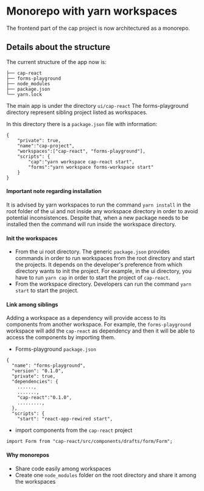 # Monorepo with yarn workspaces

The frontend part of the cap project is now architectured as a monorepo.


## Details about the structure
The current structure of the app now is:
```
├── cap-react
├── forms-playground
├── node_modules
├── package.json
└── yarn.lock
```



The main app is under the directory `ui/cap-react`
The forms-playground directory represent sibling project listed as workspaces.

In this directory there is a `package.json` file with information:
```
{
    "private": true,
    "name":"cap-project",
    "workspaces":["cap-react", "forms-playground"],
    "scripts": {
        "cap":"yarn workspace cap-react start",
        "forms":"yarn workspace forms-workspace start"
    }
}
```

#### Important note regarding installation
It is advised by yarn workspaces to run the command `yarn install` in the root folder of the ui and not inside any workspace directory in order to avoid potential inconsistences. Despite that, when a new package needs to be installed then the command will run inside the workspace directory.

#### Init the workspaces
- From the ui root directory. The generic `package.json` provides commands in order to run workspaces from the root directory and start the projects. It depends on the developer's preference from which directory wants to init the project. For example, in the ui directory, you have to run `yarn cap` in order to start the project of `cap-react`. 
- From the workspace directory. Developers can run the command `yarn start` to start the project.

#### Link among siblings
Adding a workspace as a dependency will provide access to its components from another workspace. 
For example, the `forms-playground` workspace will add the `cap-react` as dependency and then it will be able to access the components by importing them.

- Forms-playground `package.json`
```
{
  "name": "forms-playground",
  "version": "0.1.0",
  "private": true,
  "dependencies": {
    ......,
    .......,
    "cap-react":"0.1.0",
    .........,
  },
  "scripts": {
    "start": "react-app-rewired start",
```

- import components from the `cap-react` project
```
import Form from "cap-react/src/components/drafts/form/Form";
```

#### Why monorepos
- Share code easily among workspaces
- Create one `node_modules` folder on the root directory and share it among the workspaces
